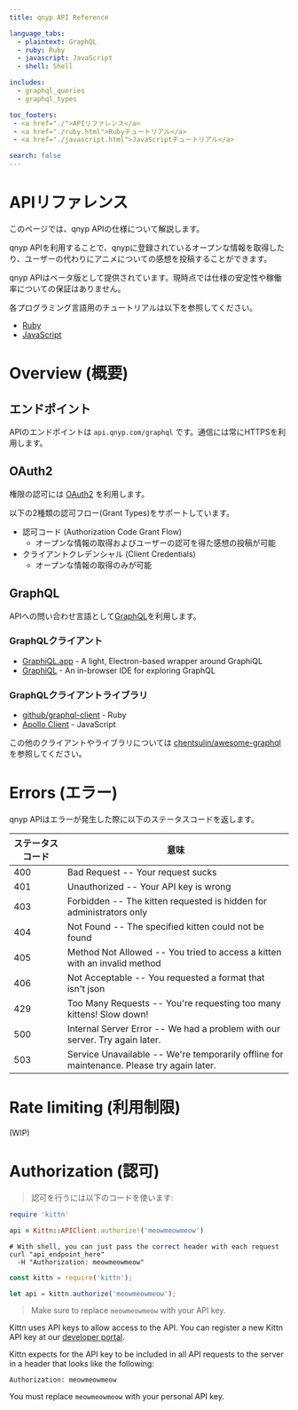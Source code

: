 ```yaml
---
title: qnyp API Reference

language_tabs:
  - plaintext: GraphQL
  - ruby: Ruby
  - javascript: JavaScript
  - shell: Shell

includes:
  - graphql_queries
  - graphql_types

toc_footers:
 - <a href="./">APIリファレンス</a>
 - <a href="./ruby.html">Rubyチュートリアル</a>
 - <a href="./javascript.html">JavaScriptチュートリアル</a>

search: false
---
```


# APIリファレンス

このページでは、qnyp APIの仕様について解説します。

qnyp APIを利用することで、qnypに登録されているオープンな情報を取得したり、ユーザーの代わりにアニメについての感想を投稿することができます。

<aside class="notice">
qnyp APIはベータ版として提供されています。現時点では仕様の安定性や稼働率についての保証はありません。
</aside>

各プログラミング言語用のチュートリアルは以下を参照してください。

- [Ruby](ruby.html)
- [JavaScript](javascript.html)

# Overview (概要)

## エンドポイント

APIのエンドポイントは `api.qnyp.com/graphql` です。通信には常にHTTPSを利用します。

## OAuth2

権限の認可には [OAuth2](https://ja.wikipedia.org/wiki/OAuth) を利用します。

以下の2種類の認可フロー(Grant Types)をサポートしています。

- 認可コード (Authorization Code Grant Flow)
  - オープンな情報の取得およびユーザーの認可を得た感想の投稿が可能
- クライアントクレデンシャル (Client Credentials)
  - オープンな情報の取得のみが可能

## GraphQL

APIへの問い合わせ言語として[GraphQL](http://graphql.org/)を利用します。

### GraphQLクライアント
- [GraphiQL.app](https://github.com/skevy/graphiql-app) - A light, Electron-based wrapper around GraphiQL
- [GraphiQL](https://github.com/graphql/graphiql) - An in-browser IDE for exploring GraphQL

### GraphQLクライアントライブラリ
- [github/graphql-client](https://github.com/github/graphql-client) - Ruby
- [Apollo Client](http://dev.apollodata.com/) - JavaScript

この他のクライアントやライブラリについては
[chentsulin/awesome\-graphql](https://github.com/chentsulin/awesome-graphql)
を参照してください。

# Errors (エラー)

qnyp APIはエラーが発生した際に以下のステータスコードを返します。

ステータスコード | 意味
---------- | -------
400 | Bad Request -- Your request sucks
401 | Unauthorized -- Your API key is wrong
403 | Forbidden -- The kitten requested is hidden for administrators only
404 | Not Found -- The specified kitten could not be found
405 | Method Not Allowed -- You tried to access a kitten with an invalid method
406 | Not Acceptable -- You requested a format that isn't json
429 | Too Many Requests -- You're requesting too many kittens! Slow down!
500 | Internal Server Error -- We had a problem with our server. Try again later.
503 | Service Unavailable -- We're temporarily offline for maintenance. Please try again later.

# Rate limiting (利用制限)

(WIP)

# Authorization (認可)

> 認可を行うには以下のコードを使います:

```ruby
require 'kittn'

api = Kittn::APIClient.authorize!('meowmeowmeow')
```

```shell
# With shell, you can just pass the correct header with each request
curl "api_endpoint_here"
  -H "Authorization: meowmeowmeow"
```

```javascript
const kittn = require('kittn');

let api = kittn.authorize('meowmeowmeow');
```

> Make sure to replace `meowmeowmeow` with your API key.

Kittn uses API keys to allow access to the API. You can register a new Kittn API key at our [developer portal](http://example.com/developers).

Kittn expects for the API key to be included in all API requests to the server in a header that looks like the following:

`Authorization: meowmeowmeow`

<aside class="notice">
You must replace <code>meowmeowmeow</code> with your personal API key.
</aside>
